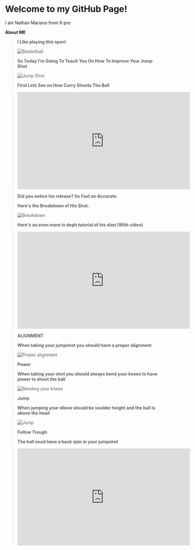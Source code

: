 # Welcome to my GitHub Page!
I am Nathan Mariano from 9-pro
	
**About ME**

>**I Like playing this sport**


  >![Basketball](https://user-images.githubusercontent.com/118333424/202359142-7d949d68-9c5a-494a-8449-0bf1c068f0be.png)

> **So Today I'm Going To Teach You On How To Improve Your Jump Shot**
 
 
 >![Jump Shot](https://user-images.githubusercontent.com/118333424/202585269-de6458aa-1a60-4c1a-8268-abcd66fd723e.png)

>**First Lets See on How Curry Shoots The Ball**

><iframe width="560" height="315" src="https://www.youtube.com/embed/cyaqJuQwoZs" title="YouTube video player" frameborder="0" allow="accelerometer; autoplay; clipboard-write; encrypted-media; gyroscope; picture-in-picture" allowfullscreen></iframe>

>**Did you notice his release? Its Fast an Accurate.**

>**Here's the Breakdown of His Shot.**

>![Breakdown](https://user-images.githubusercontent.com/118333424/202587393-14f83cde-a96c-4f81-a516-2712ec83b6f8.png)

>**Here's an even more in deph tutorial of his shot (With video)**

><iframe width="560" height="315" src="https://www.youtube.com/embed/_anxl_hE9jQ" title="YouTube video player" frameborder="0" allow="accelerometer; autoplay; clipboard-write; encrypted-media; gyroscope; picture-in-picture" allowfullscreen></iframe>


>**ALIGNMENT**

>**When taking your jumpshot you should have a proper alignment**



>![Proper alignment](https://user-images.githubusercontent.com/118333424/202971659-7fb3e900-19ac-483a-8c08-351d8627753b.png)


>**Power**

>**When taking your shot you should always bend your knees to have power to shoot the ball**


>![Bending your knees](https://user-images.githubusercontent.com/118333424/202972177-9e223002-b8fb-4cf3-9b35-3ea19f1e4d0e.png)


>**Jump**

>**When jumping your elbow should be soulder height and the ball is above the head**

>![Jump](https://user-images.githubusercontent.com/118333424/202972603-b3d0f4f7-ffe7-49ed-aead-cdd50148bba0.png)

>**Follow Trough**

>**The ball must have a back spin in your jumpshot**

><iframe width="560" height="315" src="https://www.youtube.com/embed/lLCz7B14rTA" title="YouTube video player" frameborder="0" allow="accelerometer; autoplay; clipboard-write; encrypted-media; gyroscope; picture-in-picture" allowfullscreen></iframe>
